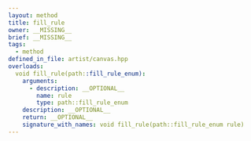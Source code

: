 ```yaml
---
layout: method
title: fill_rule
owner: __MISSING__
brief: __MISSING__
tags:
  - method
defined_in_file: artist/canvas.hpp
overloads:
  void fill_rule(path::fill_rule_enum):
    arguments:
      - description: __OPTIONAL__
        name: rule
        type: path::fill_rule_enum
    description: __OPTIONAL__
    return: __OPTIONAL__
    signature_with_names: void fill_rule(path::fill_rule_enum rule)
---
```

